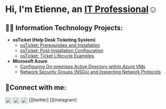 <h1>Hi, I'm Etienne, an <a href="https://linkedin.com/in/Etienne">IT Professional</a>☺</h1>

<h2>👨‍💻 Information Technology Projects:</h2>

- <b>osTicket (Help Desk Ticketing System)</b>
  - [osTicket: Prerequisites and Installation](https://github.com/moneyymoose/osticket-prereqs)
  - [osTicket: Post-Installation Configuration](https://github.com/moneyymoose/post-install-config)
  - [osTicket: Ticket Lifecycle Examples](https://github.com/moneyymoose/ticket-lifecycle)
- <b>Microsoft Azure</b>
  - [Configuring On-premises Active Directory within Azure VMs](https://github.com/moneyymoose/configure-ad)
  - [Network Security Groups (NSGs) and Inspecting Network Protocols](https://github.com/moneyymoose/azure-network-protocols)

<h2>🤳Connect with me:</h2>

[<img align="left" alt="Josh | Twitter" width="22px" src="https://cdn.jsdelivr.net/npm/simple-icons@v3/icons/twitter.svg" />][twitter]
[<img align="left" alt="Josh | LinkedIn" width="22px" src="https://cdn.jsdelivr.net/npm/simple-icons@v3/icons/linkedin.svg" />][linkedin]
[<img align="left" alt="Josh | Instagram" width="22px" src="https://cdn.jsdelivr.net/npm/simple-icons@v3/icons/instagram.svg" />][instagram]

[linkedin]: https://linkedin.com/in/Etienne
